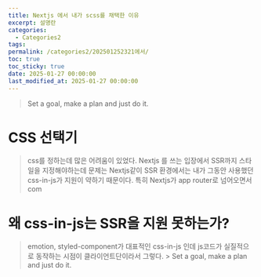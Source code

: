 ```yaml
---
title: Nextjs 에서 내가 scss를 채택한 이유
excerpt: 설명란
categories:
  - Categories2
tags: 
permalink: /categories2/202501252321에서/
toc: true
toc_sticky: true
date: 2025-01-27 00:00:00
last_modified_at: 2025-01-27 00:00:00
---
```

> Set a goal, make a plan and just do it.
# CSS 선택기
> css를 정하는데 많은 어려움이 있었다. Nextjs 를 쓰는 입장에서 SSR까지 스타일을 지정해야하는데 문제는 Nextjs같이 SSR 환경에서는 내가 그동안 사용했던 css-in-js가 지원이 약하기 때문이다.
> 특히 Nextjs가 app router로 넘어오면서 com


# 왜 css-in-js는 SSR을 지원 못하는가?
> emotion, styled-component가 대표적인 css-in-js 인데 js코드가 실질적으로 동작하는 시점이 클라이언트단이라서 그렇다. > Set a goal, make a plan and just do it.
